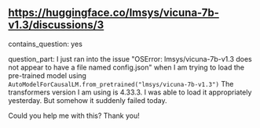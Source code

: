 ## https://huggingface.co/lmsys/vicuna-7b-v1.3/discussions/3

contains_question: yes

question_part: I just ran into the issue "OSError: lmsys/vicuna-7b-v1.3 does not appear to have a file named config.json" when I am trying to load the pre-trained model using `AutoModelForCausalLM.from_pretrained("lmsys/vicuna-7b-v1.3")`
The transformers version I am using is 4.33.3. I was able to load it appropriately yesterday. But somehow it suddenly failed today. 

Could you help me with this? Thank you!